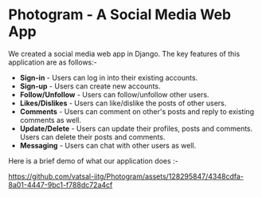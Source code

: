 # Photogram - A Social Media Web App

We created a social media web app in Django. The key features of this application are as follows:-

- **Sign-in** - Users can log in into their existing accounts.
- **Sign-up** - Users can create new accounts.
- **Follow/Unfollow** - Users can follow/unfollow other users.
- **Likes/Dislikes** - Users can like/dislike the posts of other users.
- **Comments** - Users can comment on other's posts and reply to existing comments as well.
- **Update/Delete** - Users can update their profiles, posts and comments. Users can delete their posts and comments.
- **Messaging** - Users can chat with other users as well.

Here is a brief demo of what our application does :-


https://github.com/vatsal-iitg/Photogram/assets/128295847/4348cdfa-8a01-4447-9bc1-f788dc72a4cf

